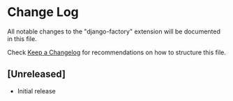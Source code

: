 # Change Log

All notable changes to the "django-factory" extension will be documented in this file.

Check [Keep a Changelog](http://keepachangelog.com/) for recommendations on how to structure this file.

## [Unreleased]

- Initial release